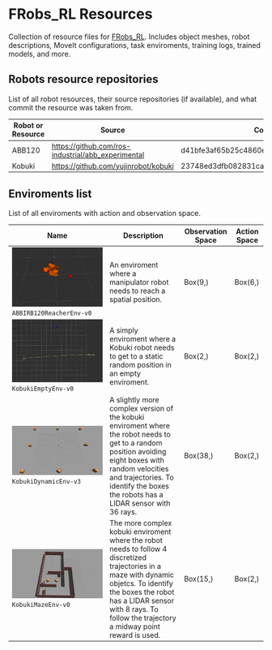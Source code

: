 # FRobs_RL Resources

Collection of resource files for [FRobs_RL](https://github.com/jmfajardod/frobs_rl). Includes object meshes, robot descriptions, MoveIt configurations, task enviroments, training logs, trained models, and more.

## Robots resource repositories

List of all robot resources, their source repositories (if available), and what commit the resource was taken from.

| Robot or Resource  | Source                                                  | Commit                                   |
|--------------------|---------------------------------------------------------|------------------------------------------|
| ABB120              | https://github.com/ros-industrial/abb_experimental              | d41bfe3af65b25c4860ec495fd8ccc31e0585480 |
| Kobuki                | https://github.com/yujinrobot/kobuki       | 23748ed3dfb082831ca8eaaef1a0b08588dbcb65 |

## Enviroments list

List of all enviroments with action and observation space.

| Name | Description | Observation Space | Action Space | 
| ---- |  ----------- | ----- | --------- | 
| ![ABBIRB120ReacherEnv-v0](imgs/ABBIRB120ReacherEnv_v0.png)`ABBIRB120ReacherEnv-v0` | An enviroment where a manipulator robot needs to reach a spatial position. | Box(9,)  | Box(6,) |
| ![KobukiEmptyEnv-v0](imgs/KobukiEmptyEnv_v0.png)`KobukiEmptyEnv-v0` | A simply enviroment where a Kobuki robot needs to get to a static random position in an empty enviroment. | Box(2,) |  Box(2,) |
| ![KobukiDynamicEnv-v3](imgs/KobukiDynamicEnv_v3.jpg)`KobukiDynamicEnv-v3`  | A slightly more complex version of the kobuki enviroment where the robot needs to get to a random position avoiding eight boxes with random velocities and trajectories. To identify the boxes the robots has a LIDAR sensor with 36 rays. | Box(38,) | Box(2,) |
| ![KobukiMazeEnv-v0](imgs/KobukiMazeEnv_v0.jpg)`KobukiMazeEnv-v0` | The more complex kobuki enviroment where the robot needs to follow 4 discretized trajectories in a maze with dynamic objetcs. To identify the boxes the robot has a LIDAR sensor with 8 rays. To follow the trajectory a midway point reward is used. | Box(15,) | Box(2,) |